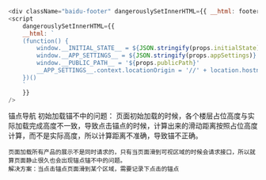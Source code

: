```javascript
<div className="baidu-footer" dangerouslySetInnerHTML={{ __html: footer }} />
<script
    dangerouslySetInnerHTML={{
    __html: `
    (function() {
        window.__INITIAL_STATE__ = ${JSON.stringify(props.initialState)}
        window.__APP_SETTINGS__ = ${JSON.stringify(props.appSettings)}
        window.__PUBLIC_PATH__ = '${props.publicPath}'
        __APP_SETTINGS__.context.locationOrigin = '//' + location.hostname
    })()
    `
    }}
/>
```


锚点导航 初始加载锚不中的问题：
    页面初始加载的时候，各个楼层占位高度与实际加载完成高度不一致，导致点击锚点的时候，计算出来的滑动距离按照占位高度计算，而不是实际高度，所以计算距离不准确，导致锚不正确。


    页面加载所有产品的展示不是同时请求的，只有当页面滑到可视区域的时候会请求接口，所以就算页面静止很久也会出现锚点锚不中的问题。
    解决方案：当点击锚点页面滑到某个区域，需要记录下点击的锚点